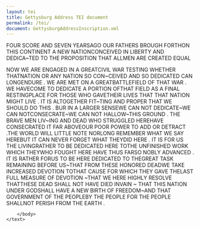 ```yaml
---
layout: tei
title: Gettysburg Address TEI document
permalink: /tei/
document: GettysburgAddressInscription.xml
---
```

<?xml-model href="http://www.tei-c.org/release/xml/tei/custom/schema/relaxng/tei_all.rng" type="application/xml" schematypens="http://relaxng.org/ns/structure/1.0"?>
<?xml-model href="http://www.tei-c.org/release/xml/tei/custom/schema/relaxng/tei_all.rng" type="application/xml"
	schematypens="http://purl.oclc.org/dsdl/schematron"?>
<TEI xmlns="http://www.tei-c.org/ns/1.0">
<teiHeader>
    
</teiHeader>
    <text>
        <body> 
            <p>FOUR SCORE AND SEVEN YEARS<lb/>AGO OUR FATHERS BROUGH FORTH<lb/>ON THIS CONTINENT A NEW NATION<lb/>CONCEIVED IN LIBERTY AND DEDICA~<lb/>TED TO THE PROPOSITION THAT ALL<lb/>MEN ARE CREATED EQUAL</p>
            <p>NOW WE ARE ENGAGED IN A GREAT<lb/>CIVIL WAR TESTING WHETHER THAT<lb/>NATION OR ANY
                NATION SO CON~<lb/>CEIVED AND SO DEDICATED CAN LONG<lb/>ENDURE . WE ARE MET ON A
                GREAT<lb/>BATTLEFIELD OF THAT WAR . WE HAVE<lb/>COME TO DEDICATE A PORTION
                OF<lb/>THAT FIELD AS A FINAL RESTING<lb/>PLACE FOR THOSE WHO GAVE<lb/>THEIR LIVES
                THAT THAT NATION<lb/> MIGHT LIVE . IT IS ALTOGETHER FIT~<lb/>TING AND PROPER THAT WE
                SHOULD<lb/> DO THIS . BUR IN A LARGER SENSE<lb/>WE CAN NOT DEDICATE~WE CAN
                NOT<lb/>CONSECRATE~WE CAN NOT HALLOW~<lb/>THIS GROUND . THE BRAVE MEN LIV~<lb/>ING
                AND DEAD WHO STRUGGLED HERE<lb/>HAVE CONSECRATED IT FAR ABOVE<lb/>OUR POOR POWER TO
                ADD OR DETRACT .<lb/>THE WORLD WILL LITTLE NOTE NOR<lb/>LONG REMEMBER WHAT WE SAY
                HERE<lb/>BUT IT CAN NEVER FORGET WHAT THEY<lb/>DID HERE . IT IS FOR US THE
                LIVING<lb/>RATHER TO BE DEDICATED HERE TO<lb/>THE UNFINISHED WORK WHICH THEY<lb/>WHO
                FOUGHT HERE HAVE THUS FAR<lb/>SO NOBLY ADVANCED . IT IS RATHER FOR<lb/>US TO BE HERE
                DEDICATED TO THE<lb/>GREAT TASK REMAINING BEFORE US~<lb/>THAT FROM THESE HONORED
                DEAD<lb/>WE TAKE INCREASED DEVOTION TO<lb/>THAT CAUSE FOR WHICH THEY GAVE
                THE<lb/>LAST FULL MEASURE OF DEVOTION ~<lb/>THAT WE HERE HIGHLY RESOLVE
                THAT<lb/>THESE DEAD SHALL NOT HAVE DIED IN<lb/>VAIN ~ THAT THIS NATION UNDER
                GOD<lb/>SHALL HAVE A NEW BIRTH OF FREEDOM~<lb/>AND THAT GOVERNMENT OF THE
                PEOPLE<lb/>BY THE PEOPLE FOR THE PEOPLE SHALL<lb/>NOT PERISH FROM THE EARTH .</p>
       
        </body>
    </text>
</TEI>

